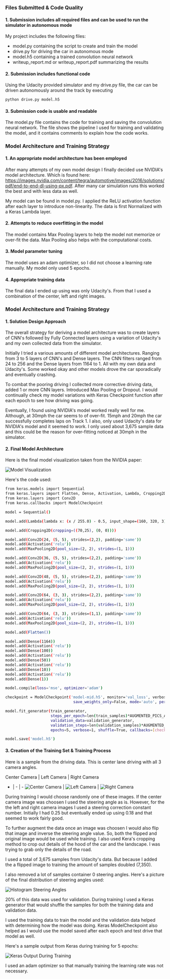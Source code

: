 
### Files Submitted & Code Quality

#### 1. Submission includes all required files and can be used to run the simulator in autonomous mode

My project includes the following files:
* model.py containing the script to create and train the model
* drive.py for driving the car in autonomous mode
* model.h5 containing a trained convolution neural network 
* writeup_report.md or writeup_report.pdf summarizing the results

#### 2. Submission includes functional code
Using the Udacity provided simulator and my drive.py file, the car can be driven autonomously around the track by executing 
```sh
python drive.py model.h5
```

#### 3. Submission code is usable and readable

The model.py file contains the code for training and saving the convolution neural network. The file shows the pipeline I used for training and validating the model, and it contains comments to explain how the code works.

### Model Architecture and Training Strategy

#### 1. An appropriate model architecture has been employed

After many attempts of my own model design I finally decided use NVIDIA's model architecture.  Which is found here: https://images.nvidia.com/content/tegra/automotive/images/2016/solutions/pdf/end-to-end-dl-using-px.pdf.  After many car simulation runs this worked the best and with less data as well.

My model can be found in model.py.  I applied the ReLU activation function after each layer to introduce non-linearity.  The data is first Normalized with a Keras Lambda layer. 

#### 2. Attempts to reduce overfitting in the model

The model contains Max Pooling layers to help the model not memorize or over-fit the data.  Max Pooling also helps with the computational costs.


#### 3. Model parameter tuning

The model uses an adam optimizer, so I did not choose a learning rate manually. My model only used 5 epochs.

#### 4. Appropriate training data

The final data I ended up using was only Udacity's.  From that I used a combination of the center, left and right images.

### Model Architecture and Training Strategy


#### 1. Solution Design Approach

The overall strategy for deriving a model architecture was to create layers of CNN's followed by Fully Connected layers using a variation of Udacity's and my own collected data from the simulator.

Initially I tried a various amounts of different model architectures.  Ranging from 3 to 5 layers of CNN's and Dense layers.  The CNN filters ranged from 24 to 256 and the Dense layers from 1164 to 1. All with my own data and Udacity's.  Some worked okay and other models drove the car sporadically and eventually crashing.

To combat the pooring driving I collected more corrective driving data, added 1 or more CNN layers. Introduced Max Pooling or Dropout.  I would continually check my model variations with Keras Checkpoint function after each epoch to see how driving was going.

Eventually, I found using NVIDIA's model worked really well for me. Although, at 30mph the car seems to of over-fit.  15mph and 20mph the car successfully completes laps on Track 1.  I also, only used Udacity's data for NVIDIA's model and it seemed to work.  I only used about 3,675 sample data and this could be the reason for over-fitting noticed at 30mph in the simulator.

#### 2. Final Model Architecture

Here is the final model visualization taken from the NVIDIA paper:

![Model Visualization](./NVIDIA_CNN_PIC.png)

Here's the code used:

```sh
from keras.models import Sequential
from keras.layers import Flatten, Dense, Activation, Lambda, Cropping2D, Dropout, MaxPooling2D
from keras.layers import Conv2D
from keras.callbacks import ModelCheckpoint

model = Sequential()

model.add(Lambda(lambda x: (x / 255.0) - 0.5, input_shape=(160, 320, 3)))

model.add(Cropping2D(cropping=((70,25), (0, 0))))

model.add(Conv2D(24, (5, 5), strides=(2,2), padding='same'))
model.add(Activation('relu'))
model.add(MaxPooling2D(pool_size=(2, 2), strides=(1, 1)))

model.add(Conv2D(36, (5, 5), strides=(2,2), padding='same'))
model.add(Activation('relu'))
model.add(MaxPooling2D(pool_size=(2, 2), strides=(1, 1)))

model.add(Conv2D(48, (5, 5), strides=(2,2), padding='same'))
model.add(Activation('relu'))
model.add(MaxPooling2D(pool_size=(2, 2), strides=(1, 1)))

model.add(Conv2D(64, (3, 3), strides=(2,2), padding='same'))
model.add(Activation('relu'))
model.add(MaxPooling2D(pool_size=(2, 2), strides=(1, 1)))

model.add(Conv2D(64, (3, 3), strides=(1,1), padding='same'))
model.add(Activation('relu'))
model.add(MaxPooling2D(pool_size=(2, 2), strides=(1, 1)))

model.add(Flatten())

model.add(Dense(1164))
model.add(Activation('relu'))
model.add(Dense(100))
model.add(Activation('relu'))
model.add(Dense(50))
model.add(Activation('relu'))
model.add(Dense(10))
model.add(Activation('relu'))
model.add(Dense(1))

model.compile(loss='mse', optimizer='adam')

checkpoint = ModelCheckpoint('model-mid.h5', monitor='val_loss', verbose=0, save_best_only=False, 
                              save_weights_only=False, mode='auto', period=1)

model.fit_generator(train_generator, 
                    steps_per_epoch=len(train_samples)*AUGMENTED_PICS_ADDED_TO_SAMPLE//BATCH_SIZE, 
                    validation_data=validation_generator,
                    validation_steps=len(validation_samples)*AUGMENTED_PICS_ADDED_TO_SAMPLE//BATCH_SIZE, 
                    epochs=5, verbose=1, shuffle=True, callbacks=[checkpoint])

model.save('model.h5')
```

#### 3. Creation of the Training Set & Training Process

Here is a sample from the driving data.  This is center lane driving with all 3 camera angles.

Center Camera | Left Camera | Right Camera
- | - | -
![Center Camera](./center.jpg) | ![Left Camera](./left.jpg) | ![Right Camera](./right.jpg)

During training I would choose randomly one of these images.  If the center camera image was choosen I used the steering angle as is.  However, for the the left and right camera images I used a steering correction constant number. Initially I had 0.25 but eventually ended up using 0.18 and that seemed to work fairly good.

To further augment the data once an image was choosen I would also flip that image and inverse the steering angle value.  So, both the flipped and original image would be used while training.  I also used Kera's cropping method to crop out details of the hood of the car and the landscape. I was trying to grab only the details of the road.

I used a total of 3,675 samples from Udacity's data.  But because I added the a flipped image to training the amount of samples doubled (7,350).

I also removed a lot of samples container 0 steering angles.  Here's a picture of the final distribution of steering angles used:

![Histogram Steering Angles](./histogram_steering_angles.png)


20% of this data was used for validation.  During training I used a Keras generator that would shuffle the samples for both the training data and validation data.

I used the training data to train the model and the validation data helped with determining how the model was doing.  Keras ModelCheckpoint also helped as I would use the model saved after each epoch and test drive that model as well.

Here's a sample output from Keras during training for 5 epochs:

![Keras Output During Training](./keras_training_output.png)


I used an adam optimizer so that manually training the learning rate was not necessary.

